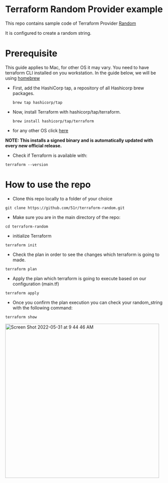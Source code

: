 # Terraform Random Provider example

This repo contains sample code of Terraform Provider [Random](https://registry.terraform.io/providers/hashicorp/random/latest)

It is configured to create a random string.

# Prerequisite
This guide applies to Mac, for other OS it may vary. You need to have terraform CLI installed on you workstation. In the guide below, we will be using [homebrew](https://brew.sh/)

*  First, add the HashiCorp tap, a repository of all Hashicorp brew packages. 
    ```
    brew tap hashicorp/tap
    ```
* Now, install Terraform with hashicorp/tap/terraform.
   ```
   brew install hashicorp/tap/terraform
   ```
*  for any other OS click [here](https://learn.hashicorp.com/tutorials/terraform/install-cli)

**NOTE: This installs a signed binary and is automatically updated with every new official release.**

* Check if Terraform is available with: 
```
terraform --version
```

# How to use the repo

* Clone this repo locally to a folder of your choice
```
git clone https://github.com/51r/terraform-random.git
```

* Make sure you are in the main directory of the repo:
```
cd terraform-random
```

* initialize Terraform  
```
terraform init
```

* Check the plan in order to see the changes which terraform is going to made.
```
terraform plan
```

* Apply the plan which terraform is going to execute based on our configuration (main.tf)
```
terraform apply
```

* Once you confirm the plan execution you can check your random_string with the following command:
```
terraform show
```
<img width="489" alt="Screen Shot 2022-05-31 at 9 44 46 AM" src="https://user-images.githubusercontent.com/52199951/171109429-7ac8c9b7-9662-49d0-bf54-eaa02ed7483c.png">

